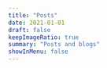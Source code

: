 ```yaml
---
title: "Posts"
date: 2021-01-01
draft: false
keepImageRatio: true
summary: "Posts and blogs"
showInMenu: false
---
```

